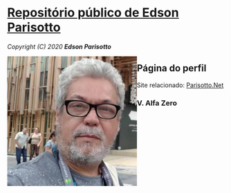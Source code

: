 # [Repositório público de Edson Parisotto](https://parisotto.github.io)
*Copyright (C) 2020 __Edson Parisotto__*

<img src='img/elp.jpg' align='left' width='300'>

## Página do perfil
* Site relacionado: [Parisotto.Net](https://parisotto.net)

### V. Alfa Zero
